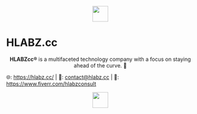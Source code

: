   <p align="center">
    <a href="https://www.hlabz.cc/"><img src="https://user-images.githubusercontent.com/113842155/195224448-f56ebf5c-a876-4a4a-b364-250f9220419e.png" width="42px"></a>
  </p>
  
  # HLABZ.cc
  <p align="center">
  <strong>HLABZcc®</strong> is a multifaceted technology company with a focus on staying ahead of the curve. 🌊
  </p>

🌐: https://hlabz.cc/ | 📩: contact@hlabz.cc | 🤝: https://www.fiverr.com/hlabzconsult

  <p align="center">
    <a href="https://www.hlabz.cc/"><img src="https://user-images.githubusercontent.com/113842155/195224448-f56ebf5c-a876-4a4a-b364-250f9220419e.png" width="42px"></a>
  </p>
